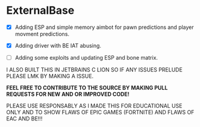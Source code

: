 # ExternalBase

- [x] Adding ESP and simple memory aimbot for pawn predictions and player movment predictions.

- [x] Adding driver with BE IAT abusing.

- [ ] Adding some exploits and updating ESP and bone matrix.

I ALSO BUILT THIS IN JETBRAINS C LION SO IF ANY ISSUES PRELUDE PLEASE LMK BY MAKING A ISSUE.

**FEEL FREE TO CONTRIBUTE TO THE SOURCE BY MAKING PULL REQUESTS FOR NEW AND OR IMPROVED CODE!**

PLEASE USE RESPONSABLY AS I MADE THIS FOR EDUCATIONAL USE ONLY AND TO SHOW FLAWS OF EPIC GAMES (FORTNITE) AND FLAWS OF EAC AND BE!!!
